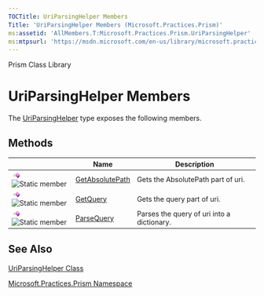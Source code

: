 ```yaml
---
TOCTitle: UriParsingHelper Members
Title: 'UriParsingHelper Members (Microsoft.Practices.Prism)'
ms:assetid: 'AllMembers.T:Microsoft.Practices.Prism.UriParsingHelper'
ms:mtpsurl: 'https://msdn.microsoft.com/en-us/library/microsoft.practices.prism.uriparsinghelper_members(v=pandp.50)'
---
```


Prism Class Library

UriParsingHelper Members
========================

The [UriParsingHelper](https://msdn.microsoft.com/library/microsoft.practices.prism.uriparsinghelper) type exposes the following members.

Methods
-------

<span id="methodTableToggle"></span>
<table>

<thead>
<tr class="header">
<th> </th>
<th>Name</th>
<th>Description</th>
</tr>
</thead>
<tbody>
<tr class="odd">
<td><img src="images/public-method.gif" title="Public method" /><img src="https://msdn.microsoft.com/en-us/Gg405529.static(en-us,PandP.50).gif" title="Static member" /></td>
<td><a href="https://msdn.microsoft.com/library/microsoft.practices.prism.uriparsinghelper.getabsolutepath(system.uri)">GetAbsolutePath</a></td>
<td><div class="summary">
Gets the AbsolutePath part of uri.
</div></td>
</tr>
<tr class="even">
<td><img src="images/public-method.gif" title="Public method" /><img src="https://msdn.microsoft.com/en-us/Gg405529.static(en-us,PandP.50).gif" title="Static member" /></td>
<td><a href="https://msdn.microsoft.com/library/microsoft.practices.prism.uriparsinghelper.getquery(system.uri)">GetQuery</a></td>
<td><div class="summary">
Gets the query part of uri.
</div></td>
</tr>
<tr class="odd">
<td><img src="images/public-method.gif" title="Public method" /><img src="https://msdn.microsoft.com/en-us/Gg405529.static(en-us,PandP.50).gif" title="Static member" /></td>
<td><a href="https://msdn.microsoft.com/library/microsoft.practices.prism.uriparsinghelper.parsequery(system.uri)">ParseQuery</a></td>
<td><div class="summary">
Parses the query of uri into a dictionary.
</div></td>
</tr>
</tbody>
</table>

See Also
--------


[UriParsingHelper Class](https://msdn.microsoft.com/library/microsoft.practices.prism.uriparsinghelper)

[Microsoft.Practices.Prism Namespace](https://msdn.microsoft.com/library/microsoft.practices.prism)

